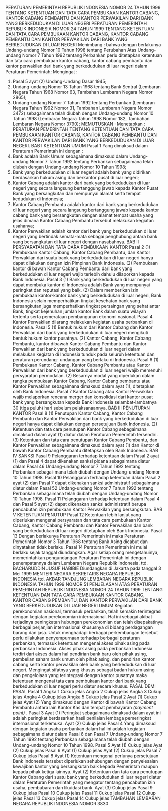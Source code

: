  PERATURAN PEMERINTAH REPUBLIK INDONESIA NOMOR 24 TAHUN 1999 TENTANG KETENTUAN DAN TATA CARA PEMBUKAAN KANTOR CABANG, KANTOR CABANG PEMBANTU DAN KANTOR PERWAKILAN DARI BANK YANG BERKEDUDUKAN DI LUAR NEGERI PERATURAN PEMERINTAH REPUBLIK INDONESIA NOMOR 24 TAHUN 1999 TENTANG KETENTUAN DAN TATA CARA PEMBUKAAN KANTOR CABANG, KANTOR CABANG PEMBANTU DAN KANTOR PERWAKILAN DARI BANK YANG BERKEDUDUKAN DI LUAR NEGERI
Menimbang :
 bahwa dengan berlakunya Undang-undang Nomor 10 Tahun 1998 tentang Perubahan Atas Undang-undang Nomor 7 Tahun 1992 tentang Perbankan perlu ditetapkan ketentuan dan tata cara pembukaan kantor cabang, kantor cabang pembantu dan kantor perwakilan dari bank yang berkedudukan di luar negeri dalam Peraturan Pemerintah;
Mengingat :

1. Pasal 5 ayat (2) Undang-Undang Dasar 1945;
2. Undang-undang Nomor 13 Tahun 1968 tentang Bank Sentral (Lembaran Negara Tahun 1968 Nomor 63, Tambahan Lembaran Negara Nomor 2865);
3. Undang-undang Nomor 7 Tahun 1992 tentang Perbankan (Lembaran Negara Tahun 1992 Nomor 31, Tambahan Lembaran Negara Nomor 3472) sebagaimana telah diubah dengan Undang-undang Nomor 10 Tahun 1998 (Lembaran Negara Tahun 1998 Nomor 182, Tambahan Lembaran Negara Nomor 3790);
MEMUTUSKAN :
 Menetapkan : PERATURAN PEMERINTAH TENTANG KETENTUAN DAN TATA CARA PEMBUKAAN KANTOR CABANG, KANTOR CABANG PEMBANTU DAN KANTOR PERWAKILAN DARI BANK YANG BERKEDUDUKAN DI LUAR NEGERI. BAB I KETENTUAN UMUM
Pasal 1
Yang dimaksud dalam Peraturan Pemerintah ini dengan :
1. Bank adalah Bank Umum sebagaimana dimaksud dalam Undang-undang Nomor 7 Tahun 1992 tentang Perbankan sebagaimana telah diubah dengan Undang-undang Nomor 10 Tahun 1998;
2. Bank yang berkedudukan di luar negeri adalah bank yang didirikan berdasarkan hukum asing dan berkantor pusat di luar negeri;
3. Kantor Cabang adalah kantor dari bank yang berkedudukan di luar negeri yang secara langsung bertanggung jawab kepada Kantor Pusat Bank yang bersangkutan dan mempunyai alamat serta tempat kedudukan di Indonesia;
4. Kantor Cabang Pembantu adalah kantor dari bank yang berkedudukan di luar negeri yang secara langsung bertanggung jawab kepada kantor cabang bank yang bersangkutan dengan alamat tempat usaha yang jelas dimana Kantor Cabang Pembantu tersebut melakukan kegiatan usahanya;
5. Kantor Perwakilan adalah kantor dari bank yang berkedudukan di luar negeri yang bertindak semata-mata sebagai penghubung antara bank yang bersangkutan di luar negeri dengan nasabahnya. BAB II PERSYARATAN DAN TATA CARA PEMBUKAAN KANTOR
Pasal 2
(1) Pembukaan Kantor Cabang, Kantor Cabang Pembantu, dan Kantor Perwakilan dari suatu bank yang berkedudukan di luar negeri hanya dapat dilakukan dengan izin Pimpinan Bank Indonesia.
(2) Pembukaan kantor di bawah Kantor Cabang Pembantu dari bank yang berkedudukan di luar negeri wajib terlebih dahulu dilaporkan kepada Bank Indonesia.
Pasal 3
(1) Bank yang berkedudukan di luar negeri yang dapat membuka kantor di Indonesia adalah Bank yang mempunyai peringkat dan reputasi yang baik.
(2) Dalam memberikan izin pembukaan kantor-kantor bank yang berkedudukan di luar negeri, Bank Indonesia selain memperhatikan tingkat kesehatan bank yang bersangkutan juga memperhatikan tingkat persaingan yang sehat antar Bank, tingkat kejenuhan jumlah kantor Bank dalam suatu wilayah tertentu serta pemerataan pembangunan ekonomi nasional.
Pasal 4
Kantor Perwakilan dilarang melakukan kegiatan usaha perbankan di Indonesia.
Pasal 5
(1) Bentuk hukum dari Kantor Cabang dan Kantor Perwakilan dari bank yang berkedudukan di luar negeri mengikuti bentuk hukum kantor pusatnya.
(2) Kantor Cabang, Kantor Cabang Pembantu, kantor dibawah Kantor Cabang Pembantu dan Kantor Perwakilan dari bank yang berkedudukan di luar negeri dalam melakukan kegiatan di Indonesia tunduk pada seluruh ketentuan dan peraturan perundang- undangan yang berlaku di Indonesia.
Pasal 6
(1) Pembukaan Kantor Cabang, Kantor Cabang Pembantu atau Kantor Perwakilan dari bank yang berkedudukan di luar negeri wajib memenuhi persyaratan permodalan.
(2) Besarnya modal yang diperlukan dalam rangka pembukaan Kantor Cabang, Kantor Cabang pembantu atau Kantor Perwakilan sebagaimana dimaksud dalam ayat (1), ditetapkan oleh Bank Indonesia.
Pasal 7
Kantor Cabang atau Kantor Perwakilan wajib melaporkan rencana merger dan konsolidasi dari kantor pusat bank yang bersangkutan kepada Bank Indonesia selambat-lambatnya 30 (tiga puluh) hari sebelum pelaksanaannya. BAB III PENUTUPAN KANTOR
Pasal 8
(1) Penutupan Kantor Cabang, Kantor Cabang Pembantu dan Kantor Perwakilan dari bank yang berkedudukan di luar negeri hanya dapat dilakukan dengan persetujuan Bank Indonesia.
(2) Ketentuan dan tata cara penutupan Kantor Cabang sebagaimana dimaksud dalam ayat (1) diatur dalam Peraturan Pemerintah tersendiri.
(3) Ketentuan dan tata cara penutupan Kantor Cabang Pembantu, dan Kantor Perwakilan sebagaimana dimaksud dalam ayat (1) dan Kantor di bawah Kantor Cabang Pembantu ditetapkan oleh Bank Indonesia. BAB IV SANKSI
Pasal 9
Pelanggaran terhadap ketentuan dalam Pasal 2 ayat (1) dan Pasal 4 dapat dikenakan sanksi pidana sebagaimana diatur dalam Pasal 46 Undang-undang Nomor 7 Tahun 1992 tentang Perbankan sebagai-mana telah diubah dengan Undang-undang Nomor 10 Tahun 1998.
Pasal 10
Pelanggaran terhadap ketentuan dalam Pasal 2 ayat (2) dan Pasal 7 dapat dikenakan sanksi administratif sebagaimana diatur dalam Pasal 52 Undang-undang Nomor 7 Tahun 1992 tentang Perbankan sebagaimana telah diubah dengan Undang-undang Nomor 10 Tahun 1998.
Pasal 11
Pelanggaran terhadap ketentuan dalam Pasal 4 dan Pasal 5 ayat (2) dapat dikenakan sanksi administratif berupa pencabutan izin pembukaan Kantor Perwakilan yang bersangkutan. BAB V KETENTUAN PENUTUP
Pasal 12
Ketentuan lebih lanjut yang diperlukan mengenai persyaratan dan tata cara pembukaan Kantor Cabang, Kantor Cabang Pembantu dan Kantor Perwakilan dan bank yang berkedudukan di luar negeri ditetapkan oleh Bank Indonesia.
Pasal 13
Dengan berlakunya Peraturan Pemerintah ini maka Peraturan Pemerintah Nomor 3 Tahun 1968 tentang Bank Asing dicabut dan dinyatakan tidak berlaku.
Pasal 14
Peraturan Pemerintah ini mulai berlaku sejak tanggal diundangkan.
Agar setiap orang mengetahuinya, memerintahkan pengundangan Peraturan Pemerintah ini dengan penempatannya dalam Lembaran Negara Republik Indonesia. ttd. BACHARUDDIN JUSUF HABIBIE Diundangkan di Jakarta pada tanggal 3 Mei 1999 MENTERI NEGARA SEKRETARIS NEGARA REPUBLIK INDONESIA ttd. AKBAR TANDJUNG LEMBARAN NEGARA REPUBLIK INDONESIA TAHUN 1999 NOMOR 51 PENJELASAN ATAS PERATURAN PEMERINTAH REPUBLIK INDONESIA NOMOR 24 TAHUN 1999 TENTANG KETENTUAN DAN TATA CARA PEMBUKAAN KANTOR CABANG, KANTOR CABANG PEMBANTU, DAN KANTOR PERWAKILAN DARI BANK YANG BERKEDUDUKAN DI LUAR NEGERI UMUM Kegiatan perekonomian nasional, termasuk perbankan, telah semakin terintegrasi dengan kegiatan perekonomian internasional. Hal ini sebagai akibat terjadinya peningkatan hubungan perekonomian dan telah disepakatinya berbagai perjanjian internasional khususnya di bidang perdagangan barang dan jasa. Untuk menghadapi berbagai perkembangan tersebut perlu dilakukan penyempurnaan terhadap berbagai peraturan perbankan, termasuk ketentuan mengenai akses pihak asing pada perbankan Indonesia. Akses pihak asing pada perbankan Indonesia terdiri dari akses dalam hal pendirian bank baru oleh pihak asing, pembelian saham bank umum oleh pihak asing, dan pendirian kantor cabang serta kantor perwakilan oleh bank yang berkedudukan di luar negeri. Mengingat sifatnya yang khusus sebagai badan hukum asing dan pengelolaan yang terintegrasi dengan kantor pusatnya maka ketentuan mengenai tata cara pembukaan kantor dari bank yang berkedudukan di luar negeri perlu diatur secara khusus. PASAL DEMI PASAL
Pasal 1
Angka 1 Cukup jelas Angka 2 Cukup jelas Angka 3 Cukup jelas Angka 4 Cukup jelas Angka 5 Cukup jelas
Pasal 2
Ayat (1) Cukup jelas Ayat (2) Yang dimaksud dengan Kantor di bawah Kantor Cabang Pembantu antara lain Kantor Kas dan tempat pembayaran _(payment point)_ .
Pasal 3
Ayat (1) Peringkat sebagaimana dimaksud dalam ayat ini adalah peringkat berdasarkan hasil penilaian lembaga pemeringkat internasional terkemuka. Ayat (2) Cukup jelas
Pasal 4
Yang dimaksud dengan kegiatan usaha perbankan dalam hal ini adalah kegiatan sebagaimana diatur dalam Pasal 6 dan Pasal 7 Undang-undang Nomor 7 Tahun 1992 tentang Perbankan sebagaimana telah diubah dengan Undang-undang Nomor 10 Tahun 1998.
Pasal 5
Ayat (1) Cukup jelas Ayat (2) Cukup jelas
Pasal 6
Ayat (1) Cukup jelas Ayat (2) Cukup jelas
Pasal 7
Cukup jelas
Pasal 8
Ayat (1) Ketentuan mengenai perlunya persetujuan Bank Indonesia tersebut diperlukan sehubungan dengan penyelesaian kewajiban kantor yang bersangkutan baik kepada Pemerintah maupun kepada pihak ketiga lainnya. Ayat (2) Ketentuan dan tata cara penutupan Kantor Cabang dari suatu bank yang berkedudukan di luar negeri diatur dalam Peraturan Pemerintah yang mengatur tentang pencabutan izin usaha, pembubaran dan likuidasi bank. Ayat (3) Cukup jelas
Pasal 9
Cukup jelas
Pasal 10
Cukup jelas
Pasal 11
Cukup jelas
Pasal 12
Cukup jelas
Pasal 13
Cukup jelas
Pasal 14
Cukup jelas TAMBAHAN LEMBARAN NEGARA REPUBLIK INDONESIA NOMOR 3830